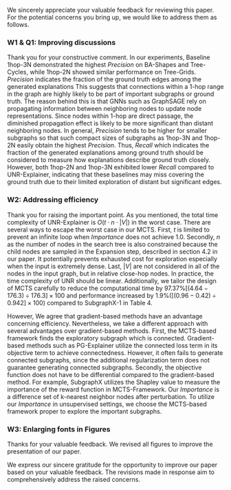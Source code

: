 We sincerely appreciate your valuable feedback for reviewing this paper. For the potential concerns you bring up, we would like to address them as follows.

### W1 \& Q1: Improving discussions

Thank you for your constructive comment. 
In our experiments, Baseline 1hop-3N demonstrated the highest $Precision$ on BA-Shapes and Tree-Cycles, 
while 1hop-2N showed similar performance on Tree-Grids. $Precision$ indicates the fraction of the ground truth edges among the generated explanations
This suggests that connections within a 1-hop range in the graph are highly likely to be part of important subgraphs or ground truth. The reason behind this is that GNNs such as GraphSAGE rely on propagating information between neighboring nodes to update node representations. Since nodes within 1-hop are direct passage, the diminished propagation effect is likely to be more significant than distant neighboring nodes. In general, $Precision$ tends to be higher for smaller subgraphs so that such compact sizes of subgraphs as 1hop-3N and 1hop-2N easily obtain the highest $Precision$. Thus, $Recall$ which indicates the fraction of the generated explanations among ground truth should be considered to measure how explanations describe ground truth closely. However, both 1hop-2N and 1hop-3N exhibited lower $Recall$ compared to UNR-Explainer, indicating that these baselines may miss covering the ground truth due to their limited exploration of distant but significant edges.

### W2: Addressing efficiency

Thank you for raising the important point. As you mentioned, the total time complexity of UNR-Explainer is $O(t \cdot n \cdot |V|)$ in the worst case. There are several ways to escape the worst case in our MCTS. First, $t$ is limited to prevent an infinite loop when $Importance$ does not achieve 1.0. Secondly, $n$ as the number of nodes in the search tree is also constrained because the child nodes are sampled in the Expansion step, described in section 4.2 in our paper. It potentially prevents exhausted cost for exploration especially when the input is extremely dense. Last, $|V|$ are not considered in all of the nodes in the input graph, but in relative close-hop nodes. In practice, the time complexity of UNR should be linear. Additionally, we tailor the design of MCTS carefully to reduce the computational time by $97.37\% [(4.64 - 176.3) ÷ 176.3] ×100$ and performance increased by $1.9\% ([(0.96 - 0.42) ÷ 0.942] ×100)$ compared to SubgraphX-1 in Table 4.

However, We agree that gradient-based methods have an advantage concerning efficiency. Nevertheless, we take a different approach with several advantages over gradient-based methods. First, the MCTS-based framework finds the exploratory subgraph which is connected. Gradient-based methods such as PG-Explainer utilize the connected loss term in its objective term to achieve connectedness. However, it often fails to generate connected subgraphs, since the additional regularization term does not guarantee generating connected subgraphs. Secondly, the objective function does not have to be differential compared to the gradient-based method. For example, SubgraphX utilizes the Shapley value to measure the importance of the reward function in MCTS-Framework. Our $Importance$ is a difference set of k-nearest neighbor nodes after perturbation. To utilize our $Importance$ in unsupervised settings, we choose the MCTS-based framework proper to explore the important subgraphs.

### W3: Enlarging fonts in Figures
Thanks for your valuable feedback. We revised all figures to improve the presentation of our paper.

We express our sincere gratitude for the opportunity to improve our paper based on your valuable feedback. The revisions made in response aim to comprehensively address the raised concerns.
